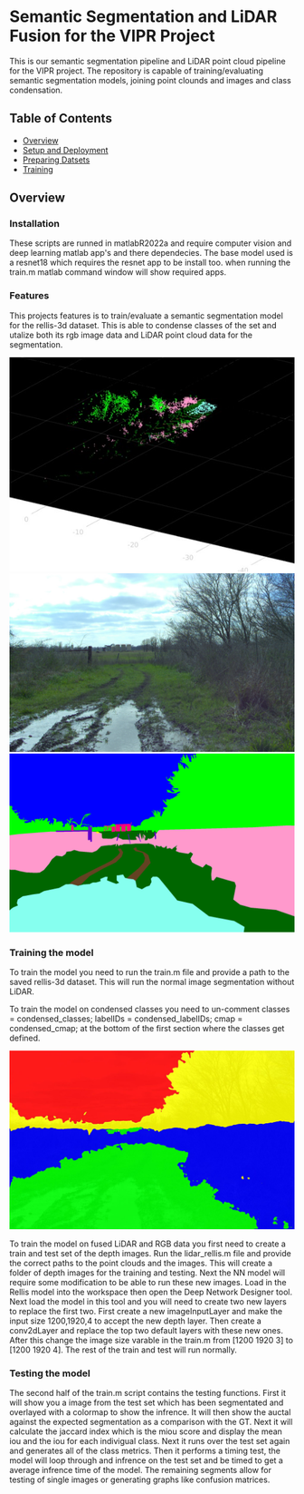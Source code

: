 # Semantic Segmentation and LiDAR Fusion for the VIPR Project
This is our semantic segmentation pipeline and LiDAR point cloud pipeline for the VIPR project. The repository is capable of training/evaluating semantic segmentation models, joining point clounds and images and class condensation. 


## Table of Contents
* [Overview](#overview)
* [Setup and Deployment](#setup-and-development)
* [Preparing Datsets](#preparing-datasets)
* [Training](#Training-the-model)

## Overview

### Installation
These scripts are runned in matlabR2022a and require computer vision and deep learning matlab app's and there dependecies. The base model used is a resnet18 which requires the resnet app to be install too. when running the train.m matlab command window will show required apps.

###

### Features
This projects features is to train/evaluate a semantic segmentation model for the rellis-3d dataset.  This is able to condense classes of the set and utalize both its rgb image data and LiDAR point cloud data for the segmentation.

![Alt text](images/point_cloud.jpg)
![Alt text](images/raw_img.jpg)
![Alt text](images/color_img.png)

### Training the model
To train the model you need to run the train.m file and provide a path to the saved rellis-3d dataset. This will run the normal image segmentation without LiDAR.

To train the model on condensed classes you need to un-comment 
classes = condensed_classes;
labelIDs = condensed_labelIDs;
cmap = condensed_cmap;
at the bottom of the first section where the classes get defined.

![Alt text](images/cond_img.jpg)


To train the model on fused LiDAR and RGB data you first need to create a train and test set of the depth images. Run the lidar_rellis.m file and provide the correct paths to the point clouds and the images.  This will create a folder of depth images for the training and testing. Next the NN model will require some modification to be able to run these new images.  Load in the Rellis model into the workspace then open the Deep Network Designer tool.  Next load the model in this tool and you will need to create two new layers to replace the first two.  First create a new imageInputLayer and make the input size 1200,1920,4 to accept the new depth layer.  Then create a conv2dLayer and replace the top two default layers with these new ones. After this change the image size varable in the train.m from [1200 1920 3] to [1200 1920 4]. The rest of the train and test will run normally.


### Testing the model
The second half of the train.m script contains the testing functions.  First it will show you a image from the test set which has been segmentated and overlayed with a colormap to show the infrence.  It will then show the auctal against the expected segmentation as a comparison with the GT. Next it will calculate the jaccard index which is the miou score and display the mean iou and the iou for each indivigual class.  Next it runs over the test set again and generates all of the class metrics. Then it performs a timing test, the model will loop through and infrence on the test set and be timed to get a average infrence time of the model.  The remaining segments allow for testing of single images or generating graphs like confusion matrices.

